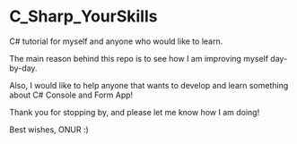 # C_Sharp_YourSkills
C# tutorial for myself and anyone who would like to learn.

The main reason behind this repo is to see how I am improving myself day-by-day.

Also, I would like to help anyone that wants to develop and learn something about C# Console and Form App!

Thank you for stopping by, and please let me know how I am doing!

Best wishes,
ONUR :)



